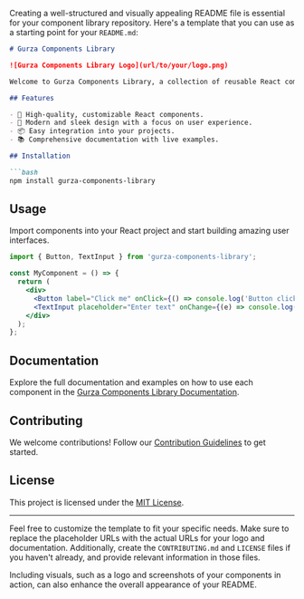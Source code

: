 Creating a well-structured and visually appealing README file is essential for your component library repository. Here's a template that you can use as a starting point for your `README.md`:

```markdown
# Gurza Components Library

![Gurza Components Library Logo](url/to/your/logo.png)

Welcome to Gurza Components Library, a collection of reusable React components designed to streamline the development process and enhance the user interface of your projects.

## Features

- 🚀 High-quality, customizable React components.
- 🎨 Modern and sleek design with a focus on user experience.
- 📦 Easy integration into your projects.
- 📚 Comprehensive documentation with live examples.

## Installation

```bash
npm install gurza-components-library
```

## Usage

Import components into your React project and start building amazing user interfaces.

```jsx
import { Button, TextInput } from 'gurza-components-library';

const MyComponent = () => {
  return (
    <div>
      <Button label="Click me" onClick={() => console.log('Button clicked!')} />
      <TextInput placeholder="Enter text" onChange={(e) => console.log(e.target.value)} />
    </div>
  );
};
```

## Documentation

Explore the full documentation and examples on how to use each component in the [Gurza Components Library Documentation](url/to/documentation).

## Contributing

We welcome contributions! Follow our [Contribution Guidelines](CONTRIBUTING.md) to get started.

## License

This project is licensed under the [MIT License](LICENSE).

---

Feel free to customize the template to fit your specific needs. Make sure to replace the placeholder URLs with the actual URLs for your logo and documentation. Additionally, create the `CONTRIBUTING.md` and `LICENSE` files if you haven't already, and provide relevant information in those files.

Including visuals, such as a logo and screenshots of your components in action, can also enhance the overall appearance of your README.